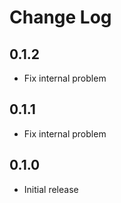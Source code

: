 # Change Log

## 0.1.2

- Fix internal problem

## 0.1.1

- Fix internal problem

## 0.1.0

- Initial release
